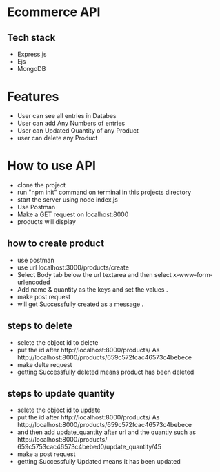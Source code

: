 # Ecommerce API

## Tech stack
+ Express.js
+ Ejs
+ MongoDB

# Features
+ User can see all entries in Databes
+ User can add Any Numbers of entries
+ User can Updated Quantity of any Product
+ user can delete any Product

# How to use API
+ clone the project
+ run "npm init" command on terminal in this projects directory
+ start the server using node index.js
+ Use Postman
+ Make a GET request on localhost:8000
+ products will display

## how to create product
+ use postman
+ use url localhost:3000/products/create
+ Select Body tab below the url textarea and then select x-www-form-urlencoded
+ Add name & quantity as the keys and set the  values .
+ make post request
+ will get Successfully created as a message .

## steps to delete
+ selete the object id to delete
+ put the id after http://localhost:8000/products/   As  http://localhost:8000/products/659c572fcac46573c4bebece
+ make delte request
+ getting Successfully deleted means product has been deleted

## steps to update quantity
+ selete the object id to update
+ put the id after  http://localhost:8000/products/  As http://localhost:8000/products/659c572fcac46573c4bebece
+ and then add update_quantity after url and the quantiy such as  http://localhost:8000/products/ 659c5753cac46573c4bebed0/update_quantity/45
+ make a post request
+ getting Successfully Updated means it has been updated

